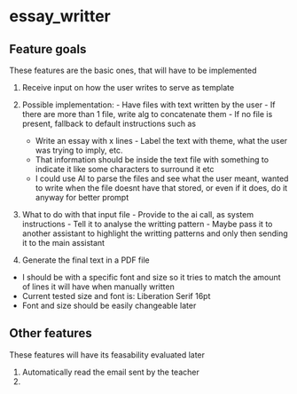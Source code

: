 # essay_writter

## Feature goals
These features are the basic ones, that will have to be implemented

1. Receive input on how the user writes to serve as template
  1. Possible implementation:
    - Have files with text written by the user
    - If there are more than 1 file, write alg to concatenate them
    - If no file is present, fallback to default instructions such as
      - Write an essay with x lines
    - Label the text with theme, what the user was trying to imply, etc.
      - That information should be inside the text file with something to indicate it
        like some characters to surround it etc
      - I could use AI to parse the files and see what the user meant, wanted to
        write when the file doesnt have that stored, or even if it does, do it
        anyway for better prompt
  1. What to do with that input file
    - Provide to the ai call, as system instructions
    - Tell it to analyse the writting pattern
    - Maybe pass it to another assistant to highlight the writting patterns
      and only then sending it to the main assistant

2. Generate the final text in a PDF file
  - I should be with a specific font and size so it tries to match the amount of 
    lines it will have when manually written
  - Current tested size and font is: Liberation Serif 16pt
  - Font and size should be easily changeable later

## Other features
These features will have its feasability evaluated later

1. Automatically read the email sent by the teacher
  1.
